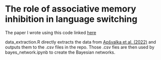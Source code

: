 # The role of associative memory inhibition in language switching

The paper I wrote using this code linked [here](https://drive.google.com/file/d/1LYfAedQM9Or-EXixGsNyCUgi5l-qwhFx/view?usp=sharing)

data_extraction.R directly extracts the data from [Apšvalka et al. (2022)](https://github.com/dcdace/Domain-general/tree/master) and outputs them to the .csv files in the repo. Those .csv fies are then used by bayes_network.ipynb to create the Bayesian networks. 

